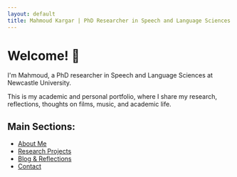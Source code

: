 ```yaml
---
layout: default
title: Mahmoud Kargar | PhD Researcher in Speech and Language Sciences
---
```


# Welcome! 👋  
I'm Mahmoud, a PhD researcher in Speech and Language Sciences at Newcastle University.

This is my academic and personal portfolio, where I share my research, reflections, thoughts on films, music, and academic life.

## Main Sections:

- [About Me](about.md)
- [Research Projects](projects.md)
- [Blog & Reflections](blog.md)
- [Contact](contact.md)

